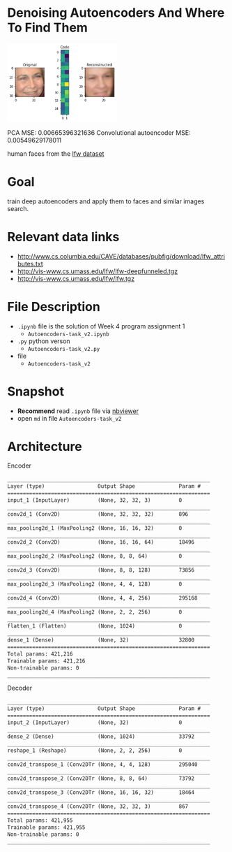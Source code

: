 # Denoising Autoencoders And Where To Find Them

<img src="images/encoder.png" width=50% />

PCA MSE: 0.00665396321636
Convolutional autoencoder MSE: 0.00549629178011

human faces from the [lfw dataset](http://vis-www.cs.umass.edu/lfw/)

# Goal
train deep autoencoders and apply them to faces and similar images search.

# Relevant data links
- http://www.cs.columbia.edu/CAVE/databases/pubfig/download/lfw_attributes.txt
- http://vis-www.cs.umass.edu/lfw/lfw-deepfunneled.tgz
- http://vis-www.cs.umass.edu/lfw/lfw.tgz

# File Description
- `.ipynb` file is the solution of Week 4 program assignment 1
  - `Autoencoders-task_v2.ipynb`
- `.py` python verson
  - `Autoencoders-task_v2.py`
- file
  - `Autoencoders-task_v2`
  
  
# Snapshot
- **Recommend** read `.ipynb` file via [nbviewer](https://nbviewer.jupyter.org/)
- open `md` in file `Autoencoders-task_v2`

# Architecture

Encoder

```
_________________________________________________________________
Layer (type)                 Output Shape              Param #   
=================================================================
input_1 (InputLayer)         (None, 32, 32, 3)         0         
_________________________________________________________________
conv2d_1 (Conv2D)            (None, 32, 32, 32)        896       
_________________________________________________________________
max_pooling2d_1 (MaxPooling2 (None, 16, 16, 32)        0         
_________________________________________________________________
conv2d_2 (Conv2D)            (None, 16, 16, 64)        18496     
_________________________________________________________________
max_pooling2d_2 (MaxPooling2 (None, 8, 8, 64)          0         
_________________________________________________________________
conv2d_3 (Conv2D)            (None, 8, 8, 128)         73856     
_________________________________________________________________
max_pooling2d_3 (MaxPooling2 (None, 4, 4, 128)         0         
_________________________________________________________________
conv2d_4 (Conv2D)            (None, 4, 4, 256)         295168    
_________________________________________________________________
max_pooling2d_4 (MaxPooling2 (None, 2, 2, 256)         0         
_________________________________________________________________
flatten_1 (Flatten)          (None, 1024)              0         
_________________________________________________________________
dense_1 (Dense)              (None, 32)                32800     
=================================================================
Total params: 421,216
Trainable params: 421,216
Non-trainable params: 0
_________________________________________________________________
```

Decoder
```
_________________________________________________________________
Layer (type)                 Output Shape              Param #   
=================================================================
input_2 (InputLayer)         (None, 32)                0         
_________________________________________________________________
dense_2 (Dense)              (None, 1024)              33792     
_________________________________________________________________
reshape_1 (Reshape)          (None, 2, 2, 256)         0         
_________________________________________________________________
conv2d_transpose_1 (Conv2DTr (None, 4, 4, 128)         295040    
_________________________________________________________________
conv2d_transpose_2 (Conv2DTr (None, 8, 8, 64)          73792     
_________________________________________________________________
conv2d_transpose_3 (Conv2DTr (None, 16, 16, 32)        18464     
_________________________________________________________________
conv2d_transpose_4 (Conv2DTr (None, 32, 32, 3)         867       
=================================================================
Total params: 421,955
Trainable params: 421,955
Non-trainable params: 0
_________________________________________________________________
```
